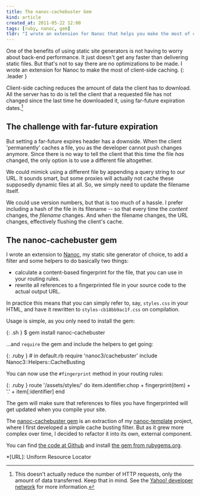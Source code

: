 ```yaml
---
title: The nanoc-cachebuster Gem
kind: article
created_at: 2011-05-22 12:00
tags: [ruby, nanoc, gem]
tldr: "I wrote an extension for Nanoc that helps you make the most of client-side caching by making it easy to add cache busters."
---
```

One of the benefits of using static site generators is not having to worry about back-end performance. It just doesn't get any faster than delivering static files. But that's not to say there are no optimizations to be made. I wrote an extension for Nanoc to make the most of client-side caching.
{: .leader }

Client-side caching reduces the amount of data the client has to download. All the server has to do is tell the client that a requested file has not changed since the last time he downloaded it, using far-future expiration dates.[^1]

The challenge with far-future expiration
----------------------------------------

But setting a far-future expires header has a downside. When the client 'permanently' caches a file, you as the developer cannot push changes anymore. Since there is no way to tell the client that this time the file _has_ changed, the only option is to use a different file altogether.

We could mimick using a different file by appending a query string to our URL. It sounds smart, but some proxies will actually not cache these supposedly dynamic files at all. So, we simply need to update the filename itself.

We could use version numbers, but that is too much of a hassle. I prefer including a hash of the file in its filename -- so that every time the _content_ changes, the _filename_ changes. And when the filename changes, the URL changes, effectively flushing the client's cache.

The nanoc-cachebuster gem
-------------------------

I wrote an extension to [Nanoc][nanoc], my static site generator of choice, to add a filter and some helpers to do basically two things:

* calculate a content-based fingerprint for the file, that you can use in your routing rules.
* rewrite all references to a fingerprinted file in your source code to the actual output URL.

In practice this means that you can simply refer to, say, `styles.css` in your HTML, and have it rewritten to `styles-cb18bb9ac1f.css` on compilation.

Usage is simple, as you only need to install the gem:

{: .sh }
    $ gem install nanoc-cachebuster

...and `require` the gem and include the helpers to get going:

{: .ruby }
    # in default.rb
    require 'nanoc3/cachebuster'
    include Nanoc3::Helpers::CacheBusting

You can now use the `#fingerprint` method in your routing rules:

{: .ruby }
    route '/assets/styles/' do
      item.identifier.chop + fingerprint(item) + '.' + item[:identifier]
    end

The gem will make sure that references to files you have fingerprinted will get updated when you compile your site.

The [nanoc-cachebuster gem][gem] is an extraction of my [nanoc-template][template] project, where I first developed a simple cache busting filter. But as it grew more complex over time, I decided to refactor it into its own, external component.

You can find [the code at Github][code] and install [the gem from rubygems.org][gem].

[^1]: This doesn't actually reduce the number of HTTP requests, only the amount of data transferred. Keep that in mind. See the [Yahoo! developer network][yahoo] for more information.

*[URL]: Uniform Resource Locator

[code]:     http://github.com/avdgaag/nanoc-cachebuster
[gem]:      http://rubygems.org/gems/nanoc-cachebuster
[template]: http://github.com/avdgaag/nanoc-template
[nanoc]:    http://nanoc.stoneship.org
[yahoo]:    http://developer.yahoo.com/performance/rules.html
